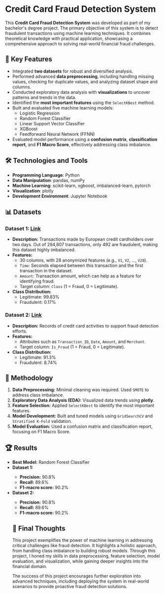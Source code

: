 <!DOCTYPE html>
<html lang="en">
<body>
    <h1>Credit Card Fraud Detection System</h1>
    <p>
        This <strong>Credit Card Fraud Detection System</strong> was developed as part of my bachelor's degree project. The primary objective of this system is to detect fraudulent transactions using machine learning techniques. It combines theoretical knowledge with practical application, showcasing a comprehensive approach to solving real-world financial fraud challenges.
    </p>

  <h2>🌟 Key Features</h2>
    <ul>
        <li>Integrated <strong>two datasets</strong> for robust and diversified analysis.</li>
        <li>Performed advanced <strong>data preprocessing</strong>, including handling missing values, checking for duplicate values, and analyzing dataset shape and columns.</li>
        <li>Conducted exploratory data analysis with <strong>visualizations</strong> to uncover patterns and trends in the data.</li>
        <li>Identified the <strong>most important features</strong> using the <code>SelectKBest</code> method.</li>
        <li>Built and evaluated five machine learning models:
            <ul>
                <li>Logistic Regression</li>
                <li>Random Forest Classifier</li>
                <li>Linear Support Vector Classifier</li>
                <li>XGBoost</li>
                <li>Feedforward Neural Network (FFNN)</li>
            </ul>
        </li>
        <li>Evaluated model performance using a <strong>confusion matrix</strong>, <strong>classification report</strong>, and <strong>F1 Macro Score</strong>, effectively addressing class imbalance.</li>
    </ul>

  <h2>🛠️ Technologies and Tools</h2>
    <ul>
        <li><strong>Programming Language</strong>: Python</li>
        <li><strong>Data Manipulation</strong>: pandas, numPy</li>
        <li><strong>Machine Learning</strong>: scikit-learn, xgboost, imbalanced-learn, pytorch</li>
        <li><strong>Visualization</strong>: plotly</li>
        <li><strong>Development Environment</strong>: Jupyter Notebook</li>
    </ul>

  <h2>📊 Datasets</h2>

   <h3>Dataset 1: <a href="https://www.kaggle.com/datasets/mlg-ulb/creditcardfraud">Link</a></h3>
    <ul>
        <li><strong>Description:</strong> Transactions made by European credit cardholders over two days. Out of 284,807 transactions, only 492 are fraudulent, making this dataset highly imbalanced.</li>
        <li><strong>Features:</strong>
            <ul>
                <li>30 columns, with 28 anonymized features (e.g., <code>V1</code>, <code>V2</code>, ..., <code>V28</code>).</li>
                <li><code>Time</code>: Seconds elapsed between this transaction and the first transaction in the dataset.</li>
                <li><code>Amount</code>: Transaction amount, which can help as a feature for identifying fraud.</li>
                <li>Target column: <code>Class</code> (1 = Fraud, 0 = Legitimate).</li>
            </ul>
        </li>
        <li><strong>Class Distribution:</strong>
            <ul>
                <li>Legitimate: 99.83%</li>
                <li>Fraudulent: 0.17%</li>
            </ul>
        </li>
    </ul>

   <h3>Dataset 2: <a href="https://www.kaggle.com/datasets/dhanushnarayananr/credit-card-fraud">Link</a></h3>
    <ul>
        <li><strong>Description:</strong> Records of credit card activities to support fraud detection efforts.</li>
        <li><strong>Features:</strong>
            <ul>
                <li>Attributes such as <code>Transaction_ID</code>, <code>Date</code>, <code>Amount</code>, and <code>Merchant</code>.</li>
                <li>Target column: <code>Is_Fraud</code> (1 = Fraud, 0 = Legitimate).</li>
            </ul>
        </li>
      <li><strong>Class Distribution:</strong>
            <ul>
                <li>Legitimate: 91.3%</li>
                <li>Fraudulent: 8.74%</li>
            </ul>
        </li>
    </ul>

  <h2>🧠 Methodology</h2>
    <ol>
        <li><strong>Data Preprocessing:</strong> Minimal cleaning was required. Used <code>SMOTE</code> to address class imbalance.</li>
        <li><strong>Exploratory Data Analysis (EDA):</strong> Visualized data trends using <strong>plotly</strong>.</li>
        <li><strong>Feature Selection:</strong> Applied <code>SelectKBest</code> to identify the most important features.</li>
        <li><strong>Model Development:</strong> Built and tuned models using <code>GridSearchCV</code> and <code>Stratified K-Fold</code> validation.</li>
        <li><strong>Model Evaluation:</strong> Used a confusion matrix and classification report, focusing on F1 Macro Score.</li>
    </ol>
    <h2>🏆 Results</h2>
    <ul>
        <li><strong>Best Model:</strong> Random Forest Classifier</li>
        <li><strong>Dataset 1:</strong></li>
        <ul>
          <li><strong>Precision:</strong> 90.8%</li>
          <li><strong>Recall:</strong> 89.6%</li>
          <li><strong>F1-macro score:</strong> 90.2%</li>
        </ul>
        <li><strong>Dataset 2:</strong></li>
        <ul>
          <li><strong>Precision:</strong> 90.8%</li>
          <li><strong>Recall:</strong> 89.6%</li>
          <li><strong>F1-macro score:</strong> 90.2%</li>
    </ul>
    <h2>💭 Final Thoughts</h2>
    <p>
        This project exemplifies the power of machine learning in addressing critical challenges like fraud detection. It highlights a holistic approach, from handling class imbalance to building robust models. Through this project, I honed my skills in data preprocessing, feature selection, model evaluation, and visualization, while gaining deeper insights into the financial domain.
    </p>
    <p>
        The success of this project encourages further exploration into advanced techniques, including deploying the system in real-world scenarios to provide proactive fraud detection solutions.
    </p>
</body>
</html>
